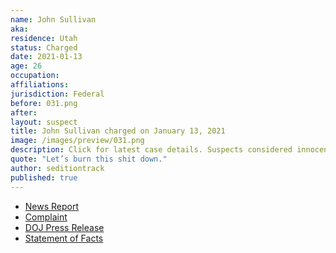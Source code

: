 ```yaml
---
name: John Sullivan
aka:
residence: Utah
status: Charged
date: 2021-01-13
age: 26
occupation:
affiliations:
jurisdiction: Federal
before: 031.png
after:
layout: suspect
title: John Sullivan charged on January 13, 2021
image: /images/preview/031.png
description: Click for latest case details. Suspects considered innocent until proven guilty.
quote: "Let’s burn this shit down."
author: seditiontrack
published: true
---
```


- [News Report](https://www.politico.com/news/2021/01/14/liberal-activist-charged-capitol-riot-459553)
- [Complaint](https://www.justice.gov/opa/page/file/1354781/download)
- [DOJ Press Release](https://www.justice.gov/usao-dc/pr/utah-man-charged-federal-court-following-events-united-states-capitol)
- [Statement of Facts](https://www.justice.gov/opa/page/file/1354781/download)